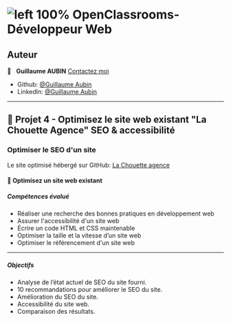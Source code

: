 # ![left 100%](https://github.com/thierry-laval/archives/blob/master/images/Logo_OpenClassrooms.png?raw=true) OpenClassrooms-Développeur Web

## Auteur

👤 &nbsp; **Guillaume AUBIN** [Contactez moi](<aubinguillaume4@gmail.com>)

* Github: [@Guillaume Aubin](https://github.com/GuillaumeAubin?tab=repositories "Cliquez pour voir mes projets")
* LinkedIn: [@Guillaume Aubin](https://www.linkedin.com/in/aubinguillaume/ "Visitez mon profil")

***
## 📎 Projet 4 - Optimisez le site web existant "La Chouette Agence" SEO & accessibilité

### Optimiser le SEO d'un site

Le site optimisé hébergé sur GitHub: [La Chouette agence](https://github.com/GuillaumeAubin/Amelioration_SEO_La_Chouette_Agence)

#### 🔨 Optimisez un site web existant

##### Compétences évalué

* Réaliser une recherche des bonnes pratiques en développement web
* Assurer l'accessibilité d'un site web
* Écrire un code HTML et CSS maintenable
* Optimiser la taille et la vitesse d’un site web
* Optimiser le référencement d'un site web

***

##### Objectifs

* Analyse de l’état actuel de SEO du site fourni.
* 10 recommandations pour améliorer le SEO du site.
* Amélioration du SEO du site.
* Accessibilité du site web.
* Comparaison des résultats.
